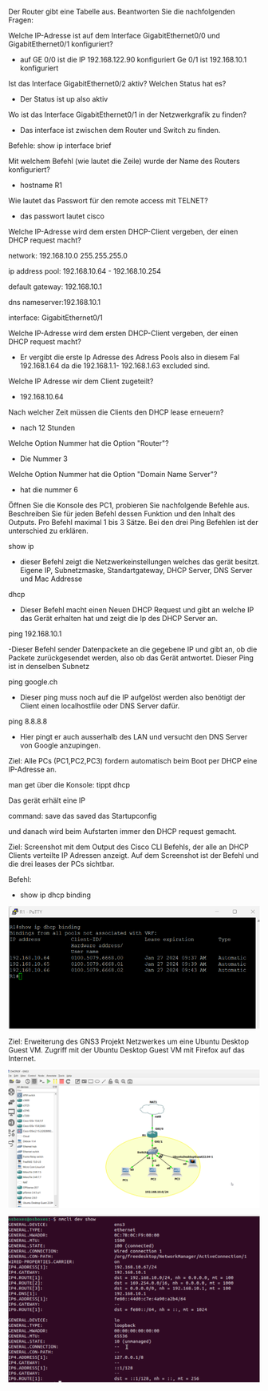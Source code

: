 Der Router gibt eine Tabelle aus. Beantworten Sie die nachfolgenden Fragen:


Welche IP-Adresse ist auf dem Interface GigabitEthernet0/0 und GigabitEthernet0/1 konfiguriert?
- auf GE 0/0 ist die IP 192.168.122.90  konfiguriert Ge 0/1 ist  192.168.10.1  konfiguriert

Ist das Interface GigabitEthernet0/2 aktiv? Welchen Status hat es?

- Der Status ist up also aktiv

Wo ist das Interface GigabitEthernet0/1 in der Netzwerkgrafik zu finden?

- Das interface ist zwischen dem Router und Switch zu finden.

Befehle:
show ip interface brief



Mit welchem Befehl (wie lautet die Zeile) wurde der Name des Routers konfiguriert?

- hostname R1

Wie lautet das Passwort für den remote access mit TELNET?

- das passwort lautet cisco

Welche IP-Adresse wird dem ersten DHCP-Client vergeben, der einen DHCP request macht?

network: 192.168.10.0 255.255.255.0

ip address pool: 192.168.10.64 - 192.168.10.254 

default gateway: 192.168.10.1

dns nameserver:192.168.10.1

interface: GigabitEthernet0/1

Welche IP-Adresse wird dem ersten DHCP-Client vergeben, der einen DHCP request macht?

- Er vergibt die erste Ip Adresse des Adress Pools also in diesem Fal 192.168.1.64 da die 192.168.1.1- 192.168.1.63 excluded sind.



Welche IP Adresse wir dem Client zugeteilt?

- 192.168.10.64

Nach welcher Zeit müssen die Clients den DHCP lease erneuern?

- nach 12 Stunden

Welche Option Nummer hat die Option "Router"?

- Die Nummer 3

Welche Option Nummer hat die Option "Domain Name Server"?

- hat die nummer 6


Öffnen Sie die Konsole des PC1, probieren Sie nachfolgende Befehle aus. Beschreiben Sie für jeden Befehl dessen Funktion und den Inhalt des Outputs. Pro Befehl maximal 1 bis 3 Sätze. Bei den drei Ping Befehlen ist der unterschied zu erklären.

show ip

- dieser Befehl zeigt die Netzwerkeinstellungen welches das gerät besitzt. Eigene IP, Subnetzmaske, Standartgateway, DHCP Server, DNS Server und Mac Addresse

dhcp

- Dieser Befehl macht einen Neuen DHCP Request und gibt an welche IP das Gerät erhalten hat und zeigt die Ip des DHCP Server an.

ping 192.168.10.1

-Dieser Befehl sender Datenpackete an die gegebene IP und gibt an, ob die Packete zurückgesendet werden, also ob das Gerät antwortet.
Dieser Ping ist in denselben Subnetz 

ping google.ch

- Dieser ping muss noch auf die IP aufgelöst werden also benötigt der Client einen localhostfile oder DNS Server dafür.

ping 8.8.8.8

- Hier pingt er auch ausserhalb des LAN und versucht den DNS Server von Google anzupingen.



Ziel: Alle PCs (PC1,PC2,PC3) fordern automatisch beim Boot per DHCP eine IP-Adresse an.

man get über die Konsole:
tippt dhcp

Das gerät erhält eine IP

command: save 
das saved das Startupconfig 

und danach wird beim Aufstarten immer den DHCP request gemacht.

Ziel: Screenshot mit dem Output des Cisco CLI Befehls, der alle an DHCP Clients verteilte IP Adressen anzeigt. Auf dem Screenshot ist der Befehl und die drei leases der PCs sichtbar.

Befehl:

- show ip dhcp binding

![](alldevices.png)

Ziel: Erweiterung des GNS3 Projekt Netzwerkes um eine Ubuntu Desktop Guest VM. Zugriff mit der Ubuntu Desktop Guest VM mit Firefox auf das Internet.

![](netzwerkpng.png)

![](config.png)